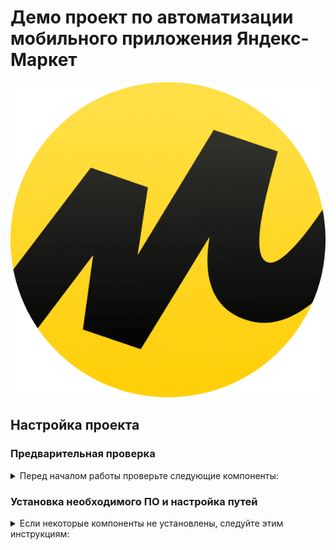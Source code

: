 # Демо проект по автоматизации мобильного приложения **Яндекс-Маркет**

![Яндекс-Маркет](.github/logo/logo.png)

## Настройка проекта

### Предварительная проверка

<details>
<summary>Перед началом работы проверьте следующие компоненты:</summary>

#### Проверка установленных компонентов

Откройте терминал (на macOS) или командную строку/PowerShell (на Windows) и выполните следующие команды:

```bash
java -version       # Проверка Java
node -v             # Проверка Node.js
npm -v              # Проверка NPM
appium -v           # Проверка Appium
echo $ANDROID_HOME  # Проверка пути Android SDK (macOS)
echo $JAVA_HOME     # Проверка пути Java JDK (macOS)
echo %ANDROID_HOME% # Проверка пути Android SDK (Windows)
echo %JAVA_HOME%    # Проверка пути Java JDK (Windows)
adb version         # Проверка Android Debug Bridge
```

#### Проверка переменных среды

##### Для macOS:

```bash
echo "JAVA_HOME: $JAVA_HOME"
echo "ANDROID_HOME: $ANDROID_HOME"
echo "Node.js version: $(node -v)"
echo "NPM version: $(npm -v)"
echo "Appium version: $(appium -v)"
adb version # Проверка версии Android Debug Bridge
```

##### Для Windows:

```cmd
echo "JAVA_HOME: %JAVA_HOME%"
echo "ANDROID_HOME: %ANDROID_HOME%"
node -v # Проверка версии Node.js
npm -v # Проверка версии NPM
appium -v # Проверка версии Appium
adb version # Проверка версии Android Debug Bridge
```

</details>

### Установка необходимого ПО и настройка путей

<details>
<summary>Если некоторые компоненты не установлены, следуйте этим инструкциям:</summary>

1. **Java Development Kit (JDK):** [Скачайте и установите JDK](https://www.oracle.com/java/technologies/javase/jdk17-archive-downloads.html)
2. **Node.js и NPM:** [Скачайте и установите Node.js (включает NPM)](https://nodejs.org/en/)
3. **Android Studio:** [Скачайте и установите Android Studio](https://developer.android.com/studio)
4. **Appium:** В терминале выполните команду `npm install -g appium`

Настройте переменные среды по вышеуказанным инструкциям.

</details>
